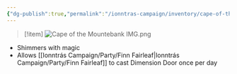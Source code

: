 ```yaml
---
{"dg-publish":true,"permalink":"/ionntras-campaign/inventory/cape-of-the-mountebank/","created":"","updated":""}
---
```



>[!item]
>![Cape of the Mountebank IMG.png](/img/user/z_Assets/Cape%20of%20the%20Mountebank%20IMG.png)

- Shimmers with magic
- Allows [[Ionntrás Campaign/Party/Finn Fairleaf\|Ionntrás Campaign/Party/Finn Fairleaf]] to cast Dimension Door once per day